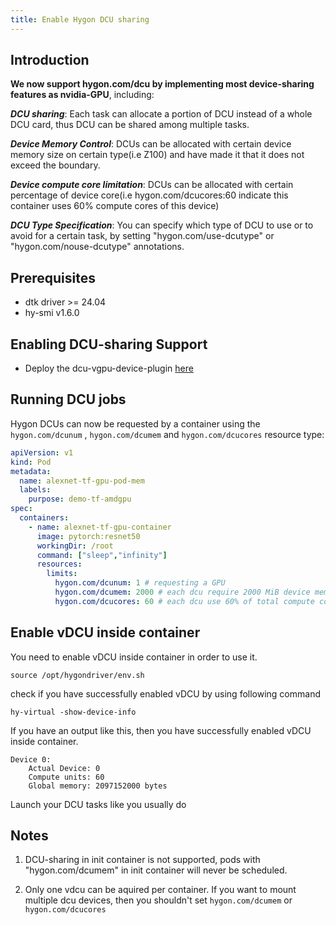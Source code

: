 ```yaml
---
title: Enable Hygon DCU sharing
---
```


## Introduction

**We now support hygon.com/dcu by implementing most device-sharing features as nvidia-GPU**, including:

***DCU sharing***: Each task can allocate a portion of DCU instead of a whole DCU card, thus DCU can be shared among multiple tasks.

***Device Memory Control***: DCUs can be allocated with certain device memory size on certain type(i.e Z100) and have made it that it does not exceed the boundary.

***Device compute core limitation***: DCUs can be allocated with certain percentage of device core(i.e hygon.com/dcucores:60 indicate this container uses 60% compute cores of this device)

***DCU Type Specification***: You can specify which type of DCU to use or to avoid for a certain task, by setting "hygon.com/use-dcutype" or "hygon.com/nouse-dcutype" annotations. 

## Prerequisites

* dtk driver >= 24.04
* hy-smi v1.6.0

## Enabling DCU-sharing Support

* Deploy the dcu-vgpu-device-plugin [here](https://github.com/Project-HAMi/dcu-vgpu-device-plugin)


## Running DCU jobs

Hygon DCUs can now be requested by a container
using the `hygon.com/dcunum` , `hygon.com/dcumem` and `hygon.com/dcucores` resource type:

```yaml
apiVersion: v1
kind: Pod
metadata:
  name: alexnet-tf-gpu-pod-mem
  labels:
    purpose: demo-tf-amdgpu
spec:
  containers:
    - name: alexnet-tf-gpu-container
      image: pytorch:resnet50
      workingDir: /root
      command: ["sleep","infinity"]
      resources:
        limits:
          hygon.com/dcunum: 1 # requesting a GPU
          hygon.com/dcumem: 2000 # each dcu require 2000 MiB device memory
          hygon.com/dcucores: 60 # each dcu use 60% of total compute cores

```

## Enable vDCU inside container

You need to enable vDCU inside container in order to use it.
```
source /opt/hygondriver/env.sh
```

check if you have successfully enabled vDCU by using following command

```
hy-virtual -show-device-info
```

If you have an output like this, then you have successfully enabled vDCU inside container.

```
Device 0:
	Actual Device: 0
	Compute units: 60
	Global memory: 2097152000 bytes
```

Launch your DCU tasks like you usually do

## Notes

1. DCU-sharing in init container is not supported, pods with "hygon.com/dcumem" in init container will never be scheduled.

2. Only one vdcu can be aquired per container. If you want to mount multiple dcu devices, then you shouldn't set `hygon.com/dcumem` or `hygon.com/dcucores`